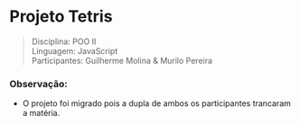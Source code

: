 # Projeto Tetris
>Disciplina: POO II  
>Linguagem: JavaScript  
>Participantes: Guilherme Molina & Murilo Pereira

### Observação:
- O projeto foi migrado pois a dupla de ambos os participantes trancaram a matéria.
